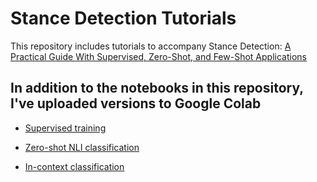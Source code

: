 # Stance Detection Tutorials

This repository includes tutorials to accompany Stance Detection: [A Practical Guide With Supervised, Zero-Shot, and Few-Shot Applications](https://drive.google.com/file/d/1LAbQ0zzBqXImq-Go38bSp6AqVvvYFwU0/view?usp=sharing)

## In addition to the notebooks in this repository, I've uploaded versions to Google Colab

* [Supervised training](https://drive.google.com/file/d/1e--Fn0x7MFTDSQvkvH3RQArQs1NkK6zk/view?usp=sharing)

* [Zero-shot NLI classification](https://drive.google.com/file/d/1m7QgPuS1hQEWsv3x3mWRQoLRo4QSt51E/view?usp=sharing)

* [In-context classification](https://drive.google.com/file/d/1mIujo8ZsfWOTLvcahnXfCywPO66ZTfYH/view?usp=sharing)